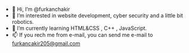 - 👋 Hi, I’m @furkanchakir
- 👀 I’m interested in website development, cyber security and a little bit robotics.
- 🌱 I’m currently learning HTML&CSS , C++ , JavaScript.
- 📫 If you rech me from e-mail, you can send me e-mail to furkancakir205@gmail.com

<!---
furkanchakir/furkanchakir is a ✨ special ✨ repository because its `README.md` (this file) appears on your GitHub profile.
You can click the Preview link to take a look at your changes.
--->
